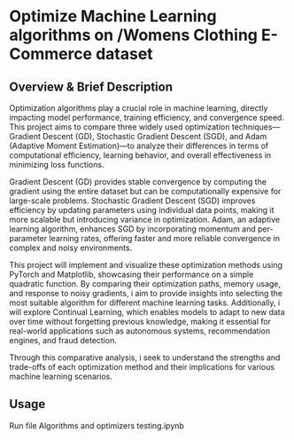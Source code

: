 # Optimize Machine Learning algorithms on /Womens Clothing E-Commerce dataset

## Overview & Brief Description
Optimization algorithms play a crucial role in machine learning, directly impacting model performance, training efficiency, and convergence speed. This project aims to compare three widely used optimization techniques—Gradient Descent (GD), Stochastic Gradient Descent (SGD), and Adam (Adaptive Moment Estimation)—to analyze their differences in terms of computational efficiency, learning behavior, and overall effectiveness in minimizing loss functions.

Gradient Descent (GD) provides stable convergence by computing the gradient using the entire dataset but can be computationally expensive for large-scale problems. Stochastic Gradient Descent (SGD) improves efficiency by updating parameters using individual data points, making it more scalable but introducing variance in optimization. Adam, an adaptive learning algorithm, enhances SGD by incorporating momentum and per-parameter learning rates, offering faster and more reliable convergence in complex and noisy environments.

This project will implement and visualize these optimization methods using PyTorch and Matplotlib, showcasing their performance on a simple quadratic function. By comparing their optimization paths, memory usage, and response to noisy gradients, i aim to provide insights into selecting the most suitable algorithm for different machine learning tasks. Additionally, i will explore Continual Learning, which enables models to adapt to new data over time without forgetting previous knowledge, making it essential for real-world applications such as autonomous systems, recommendation engines, and fraud detection.

Through this comparative analysis, i seek to understand the strengths and trade-offs of each optimization method and their implications for various machine learning scenarios.

## Usage
Run file Algorithms and optimizers testing.ipynb
